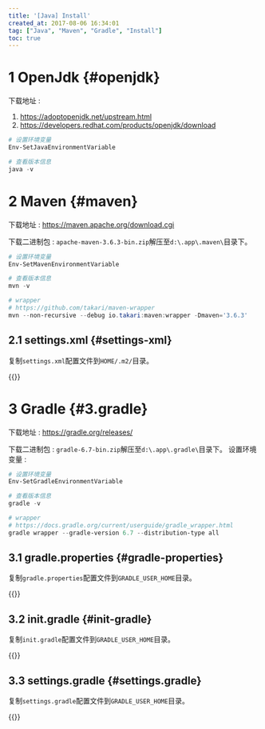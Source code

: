 ```yaml
---
title: '[Java] Install'
created_at: 2017-08-06 16:34:01
tag: ["Java", "Maven", "Gradle", "Install"]
toc: true
---
```



# 1 OpenJdk {#openjdk}

下载地址 : 
1. <https://adoptopenjdk.net/upstream.html>
2. <https://developers.redhat.com/products/openjdk/download>

```powershell
# 设置环境变量 
Env-SetJavaEnvironmentVariable

# 查看版本信息 
java -v
```

# 2 Maven {#maven}

下载地址 : <https://maven.apache.org/download.cgi>

下载二进制包 : `apache-maven-3.6.3-bin.zip`解压至`d:\.app\.maven\`目录下。 
```powershell
# 设置环境变量
Env-SetMavenEnvironmentVariable

# 查看版本信息
mvn -v

# wrapper
# https://github.com/takari/maven-wrapper
mvn --non-recursive --debug io.takari:maven:wrapper -Dmaven='3.6.3'
```
## 2.1 settings.xml {#settings-xml}

复制`settings.xml`配置文件到`HOME/.m2/`目录。

{{<highlight-file title="~/.m2/setting.xml" path="settings.xml" lang="xml">}}


# 3 Gradle {#3.gradle}

下载地址 : <https://gradle.org/releases/>

下载二进制包 : `gradle-6.7-bin.zip`解压至`d:\.app\.gradle\`目录下。
设置环境变量 : 
```powershell
# 设置环境变量
Env-SetGradleEnvironmentVariable

# 查看版本信息
gradle -v

# wrapper
# https://docs.gradle.org/current/userguide/gradle_wrapper.html
gradle wrapper --gradle-version 6.7 --distribution-type all
```

## 3.1 gradle.properties {#gradle-properties}

复制`gradle.properties`配置文件到`GRADLE_USER_HOME`目录。

{{<highlight-file title="$GRADLE_USER_HOME/gradle.properties" path="gradle.properties" lang="ini">}}


## 3.2 init.gradle {#init-gradle}

复制`init.gradle`配置文件到`GRADLE_USER_HOME`目录。

{{<highlight-file title="$GRADLE_USER_HOME/init.gradle" path="init.gradle" lang="groovy">}}


## 3.3 settings.gradle {#settings.gradle}

复制`settings.gradle`配置文件到`GRADLE_USER_HOME`目录。

{{<highlight-file title="$GRADLE_USER_HOME/settings.gradle" path="settings.gradle" lang="groovy">}}
